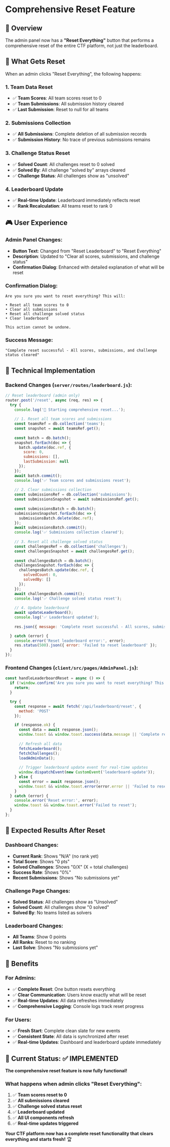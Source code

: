 # Comprehensive Reset Feature

## 🎯 Overview

The admin panel now has a **"Reset Everything"** button that performs a comprehensive reset of the entire CTF platform, not just the leaderboard.

## 🔄 What Gets Reset

When an admin clicks "Reset Everything", the following happens:

### **1. Team Data Reset**
- ✅ **Team Scores**: All team scores reset to 0
- ✅ **Team Submissions**: All submission history cleared
- ✅ **Last Submission**: Reset to null for all teams

### **2. Submissions Collection**
- ✅ **All Submissions**: Complete deletion of all submission records
- ✅ **Submission History**: No trace of previous submissions remains

### **3. Challenge Status Reset**
- ✅ **Solved Count**: All challenges reset to 0 solved
- ✅ **Solved By**: All challenge "solved by" arrays cleared
- ✅ **Challenge Status**: All challenges show as "unsolved"

### **4. Leaderboard Update**
- ✅ **Real-time Update**: Leaderboard immediately reflects reset
- ✅ **Rank Recalculation**: All teams reset to rank 0

## 🎮 User Experience

### **Admin Panel Changes:**
- **Button Text**: Changed from "Reset Leaderboard" to "Reset Everything"
- **Description**: Updated to "Clear all scores, submissions, and challenge status"
- **Confirmation Dialog**: Enhanced with detailed explanation of what will be reset

### **Confirmation Dialog:**
```
Are you sure you want to reset everything? This will:

• Reset all team scores to 0
• Clear all submissions
• Reset all challenge solved status
• Clear leaderboard

This action cannot be undone.
```

### **Success Message:**
```
"Complete reset successful - All scores, submissions, and challenge status cleared"
```

## 🔧 Technical Implementation

### **Backend Changes (`server/routes/leaderboard.js`):**

```javascript
// Reset leaderboard (admin only)
router.post('/reset', async (req, res) => {
  try {
    console.log('🔄 Starting comprehensive reset...');
    
    // 1. Reset all team scores and submissions
    const teamsRef = db.collection('teams');
    const snapshot = await teamsRef.get();
    
    const batch = db.batch();
    snapshot.forEach(doc => {
      batch.update(doc.ref, {
        score: 0,
        submissions: [],
        lastSubmission: null
      });
    });
    await batch.commit();
    console.log('✅ Team scores and submissions reset');
    
    // 2. Clear submissions collection
    const submissionsRef = db.collection('submissions');
    const submissionsSnapshot = await submissionsRef.get();
    
    const submissionsBatch = db.batch();
    submissionsSnapshot.forEach(doc => {
      submissionsBatch.delete(doc.ref);
    });
    await submissionsBatch.commit();
    console.log('✅ Submissions collection cleared');
    
    // 3. Reset all challenge solved status
    const challengesRef = db.collection('challenges');
    const challengesSnapshot = await challengesRef.get();
    
    const challengesBatch = db.batch();
    challengesSnapshot.forEach(doc => {
      challengesBatch.update(doc.ref, {
        solvedCount: 0,
        solvedBy: []
      });
    });
    await challengesBatch.commit();
    console.log('✅ Challenge solved status reset');
    
    // 4. Update leaderboard
    await updateLeaderboard();
    console.log('✅ Leaderboard updated');
    
    res.json({ message: 'Complete reset successful - All scores, submissions, and challenge status cleared' });

  } catch (error) {
    console.error('Reset leaderboard error:', error);
    res.status(500).json({ error: 'Failed to reset leaderboard' });
  }
});
```

### **Frontend Changes (`client/src/pages/AdminPanel.js`):**

```javascript
const handleLeaderboardReset = async () => {
  if (!window.confirm('Are you sure you want to reset everything? This will:\n\n• Reset all team scores to 0\n• Clear all submissions\n• Reset all challenge solved status\n• Clear leaderboard\n\nThis action cannot be undone.')) {
    return;
  }

  try {
    const response = await fetch('/api/leaderboard/reset', {
      method: 'POST'
    });

    if (response.ok) {
      const data = await response.json();
      window.toast && window.toast.success(data.message || 'Complete reset successful!');
      
      // Refresh all data
      fetchLeaderboard();
      fetchChallenges();
      loadAdminData();
      
      // Trigger leaderboard update event for real-time updates
      window.dispatchEvent(new CustomEvent('leaderboard-update'));
    } else {
      const error = await response.json();
      window.toast && window.toast.error(error.error || 'Failed to reset');
    }
  } catch (error) {
    console.error('Reset error:', error);
    window.toast && window.toast.error('Failed to reset');
  }
};
```

## 🎯 Expected Results After Reset

### **Dashboard Changes:**
- **Current Rank**: Shows "N/A" (no rank yet)
- **Total Score**: Shows "0 pts"
- **Solved Challenges**: Shows "0/X" (X = total challenges)
- **Success Rate**: Shows "0%"
- **Recent Submissions**: Shows "No submissions yet"

### **Challenge Page Changes:**
- **Solved Status**: All challenges show as "Unsolved"
- **Solved Count**: All challenges show "0 solved"
- **Solved By**: No teams listed as solvers

### **Leaderboard Changes:**
- **All Teams**: Show 0 points
- **All Ranks**: Reset to no ranking
- **Last Solve**: Shows "No submissions yet"

## 🚀 Benefits

### **For Admins:**
- ✅ **Complete Reset**: One button resets everything
- ✅ **Clear Communication**: Users know exactly what will be reset
- ✅ **Real-time Updates**: All data refreshes immediately
- ✅ **Comprehensive Logging**: Console logs track reset progress

### **For Users:**
- ✅ **Fresh Start**: Complete clean slate for new events
- ✅ **Consistent State**: All data is synchronized after reset
- ✅ **Real-time Updates**: Dashboard and leaderboard update immediately

## 🎉 Current Status: ✅ IMPLEMENTED

**The comprehensive reset feature is now fully functional!**

### **What happens when admin clicks "Reset Everything":**
1. ✅ **Team scores reset to 0**
2. ✅ **All submissions cleared**
3. ✅ **Challenge solved status reset**
4. ✅ **Leaderboard updated**
5. ✅ **All UI components refresh**
6. ✅ **Real-time updates triggered**

**Your CTF platform now has a complete reset functionality that clears everything and starts fresh!** 🏆 